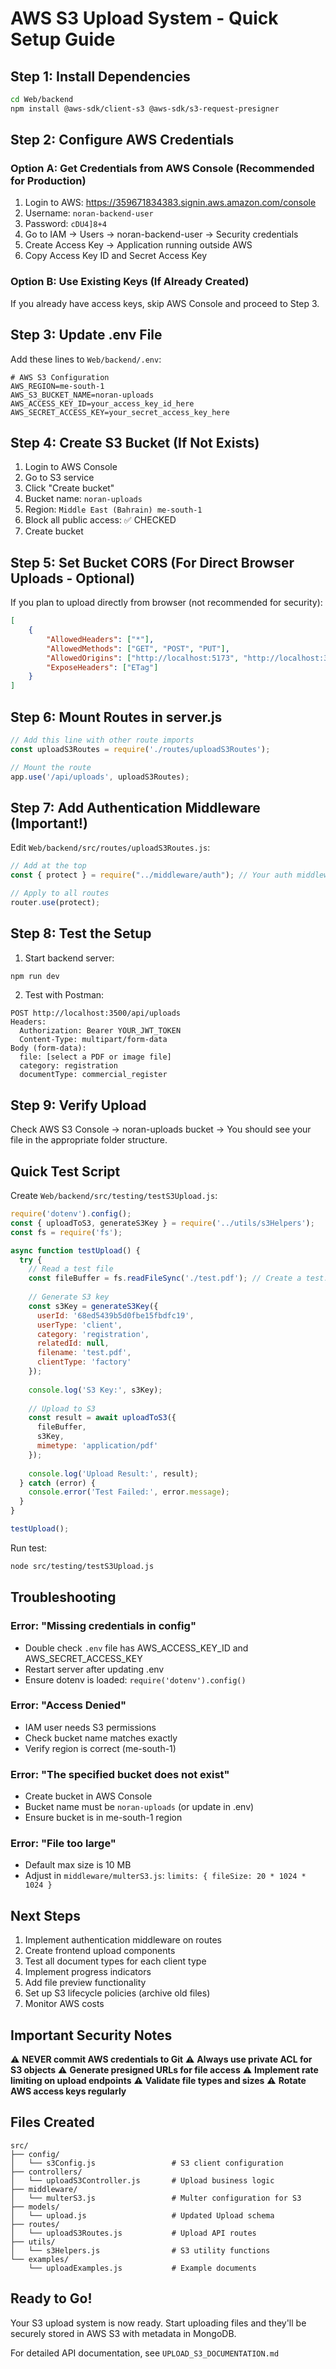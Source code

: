 # AWS S3 Upload System - Quick Setup Guide

## Step 1: Install Dependencies
```bash
cd Web/backend
npm install @aws-sdk/client-s3 @aws-sdk/s3-request-presigner
```

## Step 2: Configure AWS Credentials

### Option A: Get Credentials from AWS Console (Recommended for Production)
1. Login to AWS: https://359671834383.signin.aws.amazon.com/console
2. Username: `noran-backend-user`
3. Password: `cDU4]8+4`
4. Go to IAM → Users → noran-backend-user → Security credentials
5. Create Access Key → Application running outside AWS
6. Copy Access Key ID and Secret Access Key

### Option B: Use Existing Keys (If Already Created)
If you already have access keys, skip AWS Console and proceed to Step 3.

## Step 3: Update .env File
Add these lines to `Web/backend/.env`:
```env
# AWS S3 Configuration
AWS_REGION=me-south-1
AWS_S3_BUCKET_NAME=noran-uploads
AWS_ACCESS_KEY_ID=your_access_key_id_here
AWS_SECRET_ACCESS_KEY=your_secret_access_key_here
```

## Step 4: Create S3 Bucket (If Not Exists)
1. Login to AWS Console
2. Go to S3 service
3. Click "Create bucket"
4. Bucket name: `noran-uploads`
5. Region: `Middle East (Bahrain) me-south-1`
6. Block all public access: ✅ CHECKED
7. Create bucket

## Step 5: Set Bucket CORS (For Direct Browser Uploads - Optional)
If you plan to upload directly from browser (not recommended for security):
```json
[
    {
        "AllowedHeaders": ["*"],
        "AllowedMethods": ["GET", "POST", "PUT"],
        "AllowedOrigins": ["http://localhost:5173", "http://localhost:3000"],
        "ExposeHeaders": ["ETag"]
    }
]
```

## Step 6: Mount Routes in server.js
```javascript
// Add this line with other route imports
const uploadS3Routes = require('./routes/uploadS3Routes');

// Mount the route
app.use('/api/uploads', uploadS3Routes);
```

## Step 7: Add Authentication Middleware (Important!)
Edit `Web/backend/src/routes/uploadS3Routes.js`:
```javascript
// Add at the top
const { protect } = require("../middleware/auth"); // Your auth middleware

// Apply to all routes
router.use(protect);
```

## Step 8: Test the Setup
1. Start backend server:
```bash
npm run dev
```

2. Test with Postman:
```
POST http://localhost:3500/api/uploads
Headers:
  Authorization: Bearer YOUR_JWT_TOKEN
  Content-Type: multipart/form-data
Body (form-data):
  file: [select a PDF or image file]
  category: registration
  documentType: commercial_register
```

## Step 9: Verify Upload
Check AWS S3 Console → noran-uploads bucket → You should see your file in the appropriate folder structure.

## Quick Test Script
Create `Web/backend/src/testing/testS3Upload.js`:
```javascript
require('dotenv').config();
const { uploadToS3, generateS3Key } = require('../utils/s3Helpers');
const fs = require('fs');

async function testUpload() {
  try {
    // Read a test file
    const fileBuffer = fs.readFileSync('./test.pdf'); // Create a test.pdf in backend folder
    
    // Generate S3 key
    const s3Key = generateS3Key({
      userId: '68ed5439b5d0fbe15fbdfc19',
      userType: 'client',
      category: 'registration',
      relatedId: null,
      filename: 'test.pdf',
      clientType: 'factory'
    });
    
    console.log('S3 Key:', s3Key);
    
    // Upload to S3
    const result = await uploadToS3({
      fileBuffer,
      s3Key,
      mimetype: 'application/pdf'
    });
    
    console.log('Upload Result:', result);
  } catch (error) {
    console.error('Test Failed:', error.message);
  }
}

testUpload();
```

Run test:
```bash
node src/testing/testS3Upload.js
```

## Troubleshooting

### Error: "Missing credentials in config"
- Double check `.env` file has AWS_ACCESS_KEY_ID and AWS_SECRET_ACCESS_KEY
- Restart server after updating .env
- Ensure dotenv is loaded: `require('dotenv').config()`

### Error: "Access Denied"
- IAM user needs S3 permissions
- Check bucket name matches exactly
- Verify region is correct (me-south-1)

### Error: "The specified bucket does not exist"
- Create bucket in AWS Console
- Bucket name must be `noran-uploads` (or update in .env)
- Ensure bucket is in me-south-1 region

### Error: "File too large"
- Default max size is 10 MB
- Adjust in `middleware/multerS3.js`: `limits: { fileSize: 20 * 1024 * 1024 }`

## Next Steps
1. Implement authentication middleware on routes
2. Create frontend upload components
3. Test all document types for each client type
4. Implement progress indicators
5. Add file preview functionality
6. Set up S3 lifecycle policies (archive old files)
7. Monitor AWS costs

## Important Security Notes
⚠️ **NEVER commit AWS credentials to Git**
⚠️ **Always use private ACL for S3 objects**
⚠️ **Generate presigned URLs for file access**
⚠️ **Implement rate limiting on upload endpoints**
⚠️ **Validate file types and sizes**
⚠️ **Rotate AWS access keys regularly**

## Files Created
```
src/
├── config/
│   └── s3Config.js                 # S3 client configuration
├── controllers/
│   └── uploadS3Controller.js       # Upload business logic
├── middleware/
│   └── multerS3.js                 # Multer configuration for S3
├── models/
│   └── upload.js                   # Updated Upload schema
├── routes/
│   └── uploadS3Routes.js           # Upload API routes
├── utils/
│   └── s3Helpers.js                # S3 utility functions
└── examples/
    └── uploadExamples.js           # Example documents
```

## Ready to Go!
Your S3 upload system is now ready. Start uploading files and they'll be securely stored in AWS S3 with metadata in MongoDB.

For detailed API documentation, see `UPLOAD_S3_DOCUMENTATION.md`
